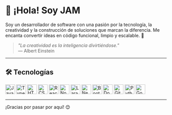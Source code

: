 # 👋 ¡Hola! Soy JAM

Soy un desarrollador de software con una pasión por la tecnología, la creatividad y la construcción de soluciones que marcan la diferencia. Me encanta convertir ideas en código funcional, limpio y escalable. 🚀

> _"La creatividad es la inteligencia divirtiéndose."_  
> — Albert Einstein

---

## 🛠️ Tecnologías

<p>
  <img alt="JavaScript" height="30" src="https://cdn.jsdelivr.net/gh/devicons/devicon/icons/javascript/javascript-original.svg" />
  <img alt="TypeScript" height="30" src="https://cdn.jsdelivr.net/gh/devicons/devicon/icons/typescript/typescript-original.svg" />
  <img alt="HTML5" height="30" src="https://cdn.jsdelivr.net/gh/devicons/devicon/icons/html5/html5-original.svg" />
  <img alt="CSS3" height="30" src="https://cdn.jsdelivr.net/gh/devicons/devicon/icons/css3/css3-original.svg" />
  <img alt="React" height="30" src="https://cdn.jsdelivr.net/gh/devicons/devicon/icons/react/react-original.svg" />
  <img alt="Node.js" height="30" src="https://cdn.jsdelivr.net/gh/devicons/devicon/icons/nodejs/nodejs-original.svg" />
  <img alt="Laravel" height="30" src="https://upload.wikimedia.org/wikipedia/commons/thumb/9/9a/Laravel.svg/1969px-Laravel.svg.png" />
  <img alt="NestJS" height="30" src="https://www.google.com/url?sa=i&url=https%3A%2F%2Fcommons.wikimedia.org%2Fwiki%2FFile%3ANestJS.svg&psig=AOvVaw3_8Mp5hdG474f3B7olAMM6&ust=1749046900490000&source=images&cd=vfe&opi=89978449&ved=0CBUQjRxqFwoTCMjG7cy51Y0DFQAAAAAdAAAAABAE" />
  <img alt="Bootstrap" height="30" src="https://cdn.jsdelivr.net/gh/devicons/devicon/icons/bootstrap/bootstrap-plain.svg" />
  <img alt="Docker" height="30" src="https://cdn.jsdelivr.net/gh/devicons/devicon/icons/docker/docker-original.svg" />
  <img alt="Git" height="30" src="https://cdn.jsdelivr.net/gh/devicons/devicon/icons/git/git-original.svg" />
  <img alt="Python" height="30" src="https://cdn.jsdelivr.net/gh/devicons/devicon/icons/python/python-original.svg" />
  <img alt="Google Apps Script" height="30" src="https://cdn.jsdelivr.net/gh/devicons/devicon/icons/google/google-original.svg" />
</p>

---

¡Gracias por pasar por aquí! 😊

